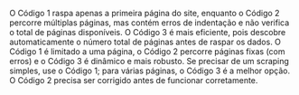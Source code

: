 O Código 1 raspa apenas a primeira página do site, enquanto o Código 2 percorre múltiplas páginas, mas contém erros de indentação e não verifica o total de páginas disponíveis. O Código 3 é mais eficiente, pois descobre automaticamente o número total de páginas antes de raspar os dados. O Código 1 é limitado a uma página, o Código 2 percorre páginas fixas (com erros) e o Código 3 é dinâmico e mais robusto. Se precisar de um scraping simples, use o Código 1; para várias páginas, o Código 3 é a melhor opção. O Código 2 precisa ser corrigido antes de funcionar corretamente.
